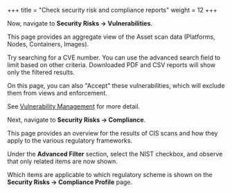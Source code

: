 +++
title = "Check security risk and compliance reports"
weight = 12
+++

Now, navigate to **Security Risks -> Vulnerabilities**.

This page provides an aggregate view of the Asset scan data (Platforms, Nodes, Containers, Images).

Try searching for a CVE number. You can use the advanced search field to limit based on other criteria. Downloaded PDF and CSV reports will show only the filtered results.

On this page, you can also "Accept" these vulnerabilities, which will exclude them from views and enforcement.

See [Vulnerability Management](https://open-docs.neuvector.com/scanning/scanning/vulnerabilities) for more detail.

Next, navigate to **Security Risks -> Compliance**.

This page provides an overview for the results of CIS scans and how they apply to the various regulatory frameworks.

Under the **Advanced Filter** section, select the NIST checkbox, and observe that only related items are now shown.

Which items are applicable to which regulatory scheme is shown on the **Security Risks -> Compliance Profile** page.
